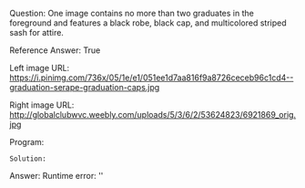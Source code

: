 Question: One image contains no more than two graduates in the foreground and features a black robe, black cap, and multicolored striped sash for attire.

Reference Answer: True

Left image URL: https://i.pinimg.com/736x/05/1e/e1/051ee1d7aa816f9a8726ceceb96c1cd4--graduation-serape-graduation-caps.jpg

Right image URL: http://globalclubwvc.weebly.com/uploads/5/3/6/2/53624823/6921869_orig.jpg

Program:

```
Solution:
```
Answer: Runtime error: ''

